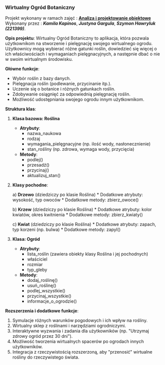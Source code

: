 ### Wirtualny Ogród Botaniczny

Projekt wykonany w ramach zajęć : **[Analiza i projektowanie obiektowe](https://github.com/glowform/projektowanie_obiektowe_UEK)** \
Wykonany przez : ***Kamila Kapinos***, ***Justyna Gargula***, ***Szymon Hawryluk (221399)***.

**Opis projektu**:
Wirtualny Ogród Botaniczny to aplikacja, która pozwala użytkownikom na stworzenie i pielęgnację swojego wirtualnego ogrodu. Użytkownicy mogą wybierać różne gatunki roślin, dowiedzieć się więcej o ich właściwościach i wymaganiach pielęgnacyjnych, a następnie dbać o nie w swoim wirtualnym środowisku.

**Główne funkcje**:
- Wybór roślin z bazy danych. 
- Pielęgnacja roślin (podlewanie, przycinanie itp.).
- Uczenie się o botanice i różnych gatunkach roślin.
- Zdobywanie osiągnięć za odpowiednią pielęgnację roślin.
- Możliwość udostępniania swojego ogrodu innym użytkownikom.

**Struktura klas**:
1. **Klasa bazowa: Roślina**
    * **Atrybuty**:
        - nazwa_naukowa
        - rodzaj
        - wymagania_pielęgnacyjne (np. ilość wody, nasłonecznienie)
        - stan_rośliny (np. zdrowa, wymaga wody, przycięcia)
    * **Metody**:
        - podlej()
        - przesadź()
        - przycinaj()
        - aktualizuj_stan()

2. **Klasy pochodne**:

    a) **Drzewo** (dziedziczy po klasie Roślina)
        * Dodatkowe atrybuty: wysokość, typ owoców
        * Dodatkowe metody: zbierz_owoce()

    b) **Krzew** (dziedziczy po klasie Roślina)
        * Dodatkowe atrybuty: kolor kwiatów, okres kwitnienia
        * Dodatkowe metody: zbierz_kwiaty()

    c) **Kwiat** (dziedziczy po klasie Roślina)
        * Dodatkowe atrybuty: zapach, typ korzeni (np. bulwa)
        * Dodatkowe metody: zapyl()

3. **Klasa: Ogród**
    * **Atrybuty**:
        - lista_roślin (zawiera obiekty klasy Roślina i jej pochodnych)
        - właściciel
        - rozmiar
        - typ_gleby
    * **Metody**:
        - dodaj_roślinę()
        - usuń_roślinę()
        - podlej_wszystkie()
        - przycinaj_wszystkie()
        - informacje_o_ogrodzie()

**Rozszerzenia i dodatkowe funkcje**:
1. Symulacje różnych warunków pogodowych i ich wpływ na rośliny.
2. Wirtualny sklep z roślinami i narzędziami ogrodniczymi.
3. Interaktywne wyzwania i zadania dla użytkowników (np. "Utrzymaj zdrowy ogród przez 30 dni").
4. Możliwość tworzenia wirtualnych spacerów po ogrodach innych użytkowników.
5. Integracja z rzeczywistością rozszerzoną, aby "przenosić" wirtualne rośliny do rzeczywistego świata.